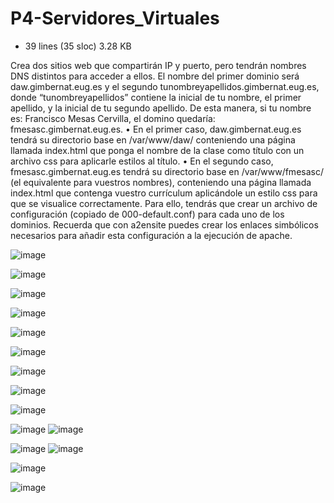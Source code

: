 # P4-Servidores_Virtuales

- 39 lines (35 sloc)  3.28 KB

Crea dos sitios web que compartirán IP y puerto, pero tendrán nombres DNS distintos para acceder a ellos. El nombre del primer dominio será daw.gimbernat.eug.es y el segundo tunombreyapellidos.gimbernat.eug.es, donde “tunombreyapellidos” contiene la inicial de tu nombre, el primer apellido, y la inicial de tu segundo apellido. De esta manera, si tu nombre es: Francisco Mesas Cervilla, el domino quedaría: fmesasc.gimbernat.eug.es. • En el primer caso, daw.gimbernat.eug.es tendrá su directorio base en /var/www/daw/ conteniendo una página llamada index.html que ponga el nombre de la clase como título con un archivo css para aplicarle estilos al título. • En el segundo caso, fmesasc.gimbernat.eug.es tendrá su directorio base en /var/www/fmesasc/ (el equivalente para vuestros nombres), conteniendo una página llamada index.html que contenga vuestro currículum aplicándole un estilo css para que se visualice correctamente. Para ello, tendrás que crear un archivo de configuración (copiado de 000-default.conf) para cada uno de los dominios. Recuerda que con a2ensite puedes crear los enlaces simbólicos necesarios para añadir esta configuración a la ejecución de apache.

![image](https://user-images.githubusercontent.com/113515284/202307162-38ad0e96-9f4d-4207-88e3-c840eca7d352.png)

![image](https://user-images.githubusercontent.com/113515284/202307740-a6ff9273-32db-442a-a062-d220f95a6480.png)

![image](https://user-images.githubusercontent.com/113515284/202308100-f639538c-5051-41a6-9907-f5af9b42e44f.png)

![image](https://user-images.githubusercontent.com/113515284/202309083-ee25e26f-b268-4710-b8dd-86719e6e503d.png)

![image](https://user-images.githubusercontent.com/113515284/202310555-7007e5be-02b4-4907-8cb0-c6dedc61877b.png)

![image](https://user-images.githubusercontent.com/113515284/202311075-f40a8a5d-4249-4107-b72b-5ea27933351b.png)

![image](https://user-images.githubusercontent.com/113515284/202664737-d593ebee-0d85-4873-ad2d-eec1a0baa918.png)

![image](https://user-images.githubusercontent.com/113515284/202665015-5f31ad36-2e2f-4421-a1c6-28fc5d7eb4df.png)




![image](https://user-images.githubusercontent.com/113515284/202512172-a8c4863f-795c-4648-8d50-4772efcbd124.png)


![image](https://user-images.githubusercontent.com/113515284/202317694-f4b1c006-aa02-4b0c-a23d-a5fbe89fbc78.png)
![image](https://user-images.githubusercontent.com/113515284/202317800-b49887cd-f492-4b73-9e1a-fcd79325bdd2.png)

![image](https://user-images.githubusercontent.com/113515284/202664426-5f9430a3-a49f-42ce-8775-3dfc68730700.png)
![image](https://user-images.githubusercontent.com/113515284/202664518-ca5ab05e-fe9d-430e-846d-0341b78d259f.png)

![image](https://user-images.githubusercontent.com/113515284/202666103-595b3440-883c-4468-9074-59ec7ece15f0.png)

![image](https://user-images.githubusercontent.com/113515284/202666117-08c47982-db53-4e9c-99b8-97c5c6420ec3.png)






